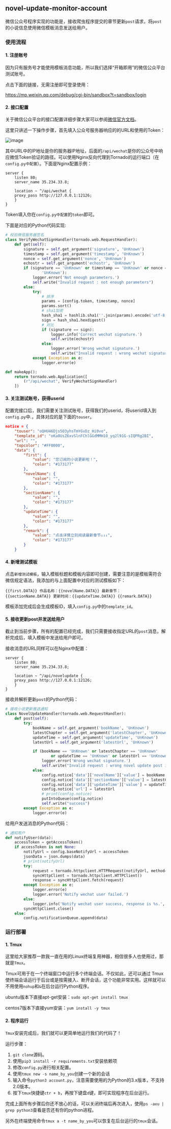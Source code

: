 ## novel-update-monitor-account
微信公众号程序实现的功能是，接收爬虫程序提交的章节更新```post```请求，将```post```的小说信息使用微信模板消息发送给用户。

### 使用流程
#### 1. 注册账号
因为只有服务号才能使用模板消息功能，所以我们选择“开箱即用”的微信公众平台测试账号。

点击下面的链接，无需注册即可登录使用：

https://mp.weixin.qq.com/debug/cgi-bin/sandbox?t=sandbox/login

#### 2. 接口配置
关于微信公众平台的接口配置详细步骤大家可以参阅[微信官方文档](https://mp.weixin.qq.com/wiki?t=resource/res_main&id=mp1421135319)。

这里只讲述一下操作步骤，首先填入公众号服务器响应的的URL和使用的Token：

![image](https://img-1252787176.cos.ap-shanghai.myqcloud.com/novel/configure.png)

其中URL中的IP地址是你的服务器IP地址，后面的```/api/wechat```是你的公众号中响应微信Token验证的路径。可以使用Nginx反向代理到Tornado的运行端口（在```config.py中配置```）。下面是Nginx配置示例：
```nginx
server {
    listen 80;
    server_name 35.234.33.8;
 
    location ~ ^/api/wechat {
    proxy_pass http://127.0.0.1:12126;
    }
}
```
Token填入你在```config.py中配置```的```token```即可。

下面是对应的Python代码实现:
```python
# 校验微信服务器签名
class VerifyWechatSignHandler(tornado.web.RequestHandler):
    def get(self):
        signature = self.get_argument('signature', 'UnKnown')
        timestamp = self.get_argument('timestamp', 'UnKnown')
        nonce = self.get_argument('nonce', 'UnKnown')
        echostr = self.get_argument('echostr', 'UnKnown')
        if (signature == 'UnKnown' or timestamp == 'UnKnown' or nonce == 'UnKnown' or echostr ==
                'UnKnown'):
            logger.error('Not enough parameters.')
            self.write("Invalid request : not enough parameters")
        else:
            try:
                # 排序
                params = [config.token, timestamp, nonce]
                params.sort()
                # sha1加密
                hash_sha1 = hashlib.sha1(''.join(params).encode('utf-8'))
                sign = hash_sha1.hexdigest()
                # 对比
                if (signature == sign):
                    logger.info('Correct wechat signature.')
                    self.write(echostr)
                else:
                    logger.error('Wrong wechat signature.')
                    self.write("Invalid request : wrong wechat signature")
            except Exception as e:
                logger.error(e)

def makeApp():
    return tornado.web.Application([
        (r"/api/wechat", VerifyWechatSignHandler)
    ])
```
#### 3. 关注测试账号，获得userid
配置完接口后，我们需要关注测试账号，获得我们的userid，将userid填入到```config.py```中.，具体对应的是下面的```touser```。
```json
notice = {
    "touser": "oQHU46Djs5O3yhsTmYGvDz_Hi0vo",
    "template_id": "oKa0UsZ6xvSlnFChlGGdMMH1O_yq2l91G-sIQPRg2BI",
    "url": "",
    "topcolor": "#FF0000",
    "data": {
        "first": {
            "value": "您订阅的小说更新啦！",
            "color": "#173177"
        },
        "novelName": {
            "value": "",
            "color": "#173177"
        },
        "sectionName": {
            "value": "",
            "color": "#173177"
        },
        "updateTime": {
            "value": "",
            "color": "#173177"
        },
        "remark": {
            "value": "点击详情立刻阅读最新章节↓↓↓",
            "color": "#173177"
        }
    }
```
#### 4. 新增测试模板
点击```新增测试模板```，输入模板标题和模板内容即可创建，需要注意的是模板需符合微信规定语法，我添加的与上面配置中对应的测试模板如下：

```{{first.DATA}} 作品名称：{{novelName.DATA}} 最新章节：{{sectionName.DATA}} 更新时间：{{updateTime.DATA}} {{remark.DATA}}```

模板添加完成后会生成模板ID，填入```config.py```中的```template_id```。

#### 5. 接收更新post并发送给用户
截止到当前步骤，所有的配置已经完成，我们只需要接收指定URL的```post```消息，解析完成后，填入模板中发送给用户即可。

接收消息的URL同样可以在Nginx中配置：
```nginx
server {
    listen 80;
    server_name 35.234.33.8;
 
    location ~ ^/api/novelupdate {
    proxy_pass http://127.0.0.1:12126;
    }
}
```
接收并解析更新```post```的Python代码：
```python
# 接收小说更新推送通知
class NovelUpdateHandler(tornado.web.RequestHandler):
    def post(self):
        try:
            bookName = self.get_argument('bookName', 'UnKnown')
            latestChapter = self.get_argument('latestChapter', 'UnKnown')
            updateTime = self.get_argument('updateTime', 'UnKnown')
            latestUrl = self.get_argument('latestUrl', 'UnKnown')

            if (bookName == 'UnKnown' or latestChapter == 'UnKnown'
                    or updateTime == 'UnKnown' or latestUrl == 'UnKnown'):
                logger.error('Wrong wechat signature.')
                self.write("Invalid request : wrong novel update post info")
            else:
                config.notice['data']['novelName']['value'] = bookName
                config.notice['data']['sectionName']['value'] = latestChapter
                config.notice['data']['updateTime']['value'] = updateTime
                config.notice['url'] = latestUrl
                # print(config.notice)
                putIntoQueue(config.notice)
                self.write("success")
        except Exception as e:
            logger.error(e)
```
给用户发送消息的Python代码：
```python
# 通知用户
def notifyUser(data):
    accessToken = getAccessToken()
    if accessToken is not None:
        notifyUrl = config.baseNotifyUrl + accessToken
        jsonData = json.dumps(data)
        # print(notifyUrl)
        try:
            request = tornado.httpclient.HTTPRequest(notifyUrl, method='POST', body=jsonData)
            syncHttpClient = tornado.httpclient.HTTPClient()
            response = syncHttpClient.fetch(request)
        except Exception as e:
            logger.error(e)
            logger.error('Notify wechat user failed.')
        else:
            logger.info('Notify wechat user success, response is %s.', response.body)
        syncHttpClient.close()
    else:
        config.notificationQueue.append(data)
```

### 运行部署
#### 1. Tmux
这里给大家推荐一款我一直在用的Linux终端复用神器，相信很多人也使用过，那就是```Tmux```。

Tmux可用于在一个终端窗口中运行多个终端会话。不仅如此，还可以通过 Tmux 使终端会话运行于后台或是按需接入、断开会话，这个功能非常实用。这样就可以不用使用```nohup```和```&```在后台运行Python程序。

ubuntu版本下直接apt-get安装：```sudo apt-get install tmux```

centos7版本下直接yum安装：```yum install -y tmux```

#### 2. 程序运行
```Tmux```安装完成后，我们就可以更简单地运行我们的代码了！

运行步骤：
1. ```git clone```源码。
2. 使用```pip3 install -r requirements.txt```安装依赖项
3. 修改```config.py```进行相关配置。
4. 使用```tmux new -s name_by_you```创建一个新的会话
5. 输入命令```python3 account.py```，注意需要使用的为Python的3.x版本，不支持2.0版本。
6. 按下```tmux```快捷键```ctr + b```，再按下键盘```d```键，即可实现程序在后台运行。

完成上面所有步骤后你还不放心的话，可以关闭终端后再次进入，使用```ps -axu | grep python3```查看是否还有你的python进程。

另外在终端使用命令```tmux a -t name_by_you```可以恢复在后台运行的```tmux```会话。
